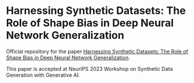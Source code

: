 # Harnessing Synthetic Datasets: The Role of Shape Bias in Deep Neural Network Generalization

Official repository for the paper [Harnessing Synthetic Datasets: The Role of Shape Bias in Deep Neural Network Generalization](https://arxiv.org/pdf/2311.06224).

This paper is accepted at NeurIPS 2023 Workshop on Synthetic Data Generation with Generative AI.

